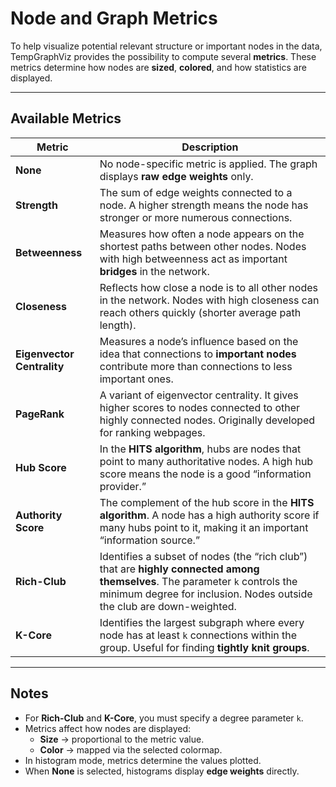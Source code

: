 # Node and Graph Metrics

To help visualize potential relevant structure or important nodes in the data, TempGraphViz provides the possibility to compute several **metrics**.
These metrics determine how nodes are **sized**, **colored**, and how statistics are displayed.

---

## Available Metrics

| Metric | Description |
|--------|-------------|
| **None** | No node-specific metric is applied. The graph displays **raw edge weights** only. |
| **Strength** | The sum of edge weights connected to a node. A higher strength means the node has stronger or more numerous connections. |
| **Betweenness** | Measures how often a node appears on the shortest paths between other nodes. Nodes with high betweenness act as important **bridges** in the network. |
| **Closeness** | Reflects how close a node is to all other nodes in the network. Nodes with high closeness can reach others quickly (shorter average path length). |
| **Eigenvector Centrality** | Measures a node’s influence based on the idea that connections to **important nodes** contribute more than connections to less important ones. |
| **PageRank** | A variant of eigenvector centrality. It gives higher scores to nodes connected to other highly connected nodes. Originally developed for ranking webpages. |
| **Hub Score** | In the **HITS algorithm**, hubs are nodes that point to many authoritative nodes. A high hub score means the node is a good “information provider.” |
| **Authority Score** | The complement of the hub score in the **HITS algorithm**. A node has a high authority score if many hubs point to it, making it an important “information source.” |
| **Rich-Club** | Identifies a subset of nodes (the “rich club”) that are **highly connected among themselves**. The parameter `k` controls the minimum degree for inclusion. Nodes outside the club are down-weighted. |
| **K-Core** | Identifies the largest subgraph where every node has at least `k` connections within the group. Useful for finding **tightly knit groups**. |

---

## Notes

- For **Rich-Club** and **K-Core**, you must specify a degree parameter `k`.  
- Metrics affect how nodes are displayed:  
  - **Size** → proportional to the metric value.  
  - **Color** → mapped via the selected colormap.  
- In histogram mode, metrics determine the values plotted.  
- When **None** is selected, histograms display **edge weights** directly.  

